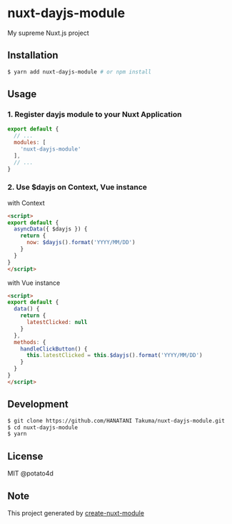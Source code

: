 # nuxt-dayjs-module

My supreme Nuxt.js project

## Installation

```bash
$ yarn add nuxt-dayjs-module # or npm install
```

## Usage

### 1. Register dayjs module to your Nuxt Application

```js
export default {
  // ...
  modules: [
    'nuxt-dayjs-module'
  ],
  // ...
}
```

### 2. Use $dayjs on Context, Vue instance

with Context

```html
<script>
export default {
  asyncData({ $dayjs }) {
    return {
      now: $dayjs().format('YYYY/MM/DD')
    }
  }
}
</script>
```

with Vue instance

```html
<script>
export default {
  data() {
    return {
      latestClicked: null
    }
  },
  methods: {
    handleClickButton() {
      this.latestClicked = this.$dayjs().format('YYYY/MM/DD')
    }
  }
}
</script>
```

## Development

```bash
$ git clone https://github.com/HANATANI Takuma/nuxt-dayjs-module.git
$ cd nuxt-dayjs-module
$ yarn
```

## License

MIT @potato4d

## Note

This project generated by [create-nuxt-module](https://github.com/potato4d/create-nuxt-module)

